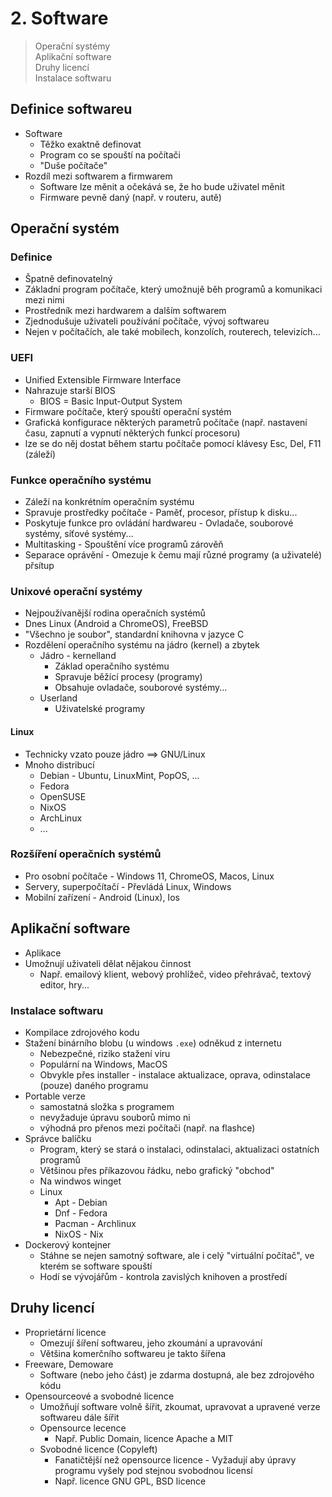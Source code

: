 # 2. Software

> Operační systémy \
> Aplikační software \
> Druhy licencí \
> Instalace softwaru

## Definice softwareu

- Software
  - Těžko exaktně definovat
  - Program co se spouští na počítači
  - "Duše počítače"
- Rozdíl mezi softwarem a firmwarem
  - Software lze měnit a očekává se, že ho bude uživatel měnit
  - Firmware pevně daný (např. v routeru, autě)

## Operační systém

### Definice

- Špatně definovatelný
- Základní program počítače, který umožnujě běh programů a komunikaci mezi nimi
- Prostředník mezi hardwarem a dalším softwarem
- Zjednodušuje uživateli používání počítače, vývoj softwareu
- Nejen v počítačích, ale také mobilech, konzolích, routerech, televizích...

### UEFI

- Unified Extensible Firmware Interface
- Nahrazuje starší BIOS
  - BIOS = Basic Input-Output System
- Firmware počítače, který spouští operační systém
- Grafická konfigurace některých parametrů počítače (např. nastavení času, zapnutí a vypnutí některých funkcí procesoru)
- lze se do něj dostat během startu počítače pomocí klávesy Esc, Del, F11 (záleží)

### Funkce operačního systému

- Záleží na konkrétním operačním systému
- Spravuje prostředky počítače - Paměť, procesor, přístup k disku...
- Poskytuje funkce pro ovládání hardwareu - Ovladače, souborové systémy, síťové systémy...
- Multitasking - Spouštění více programů zárověň
- Separace oprávění - Omezuje k čemu mají různé programy (a uživatelé) přsítup

### Unixové operační systémy

- Nejpoužívanější rodina operačních systémů
- Dnes Linux (Android a ChromeOS), FreeBSD
- "Všechno je soubor", standardní knihovna v jazyce C
- Rozdělení operačního systému na jádro (kernel) a zbytek
  - Jádro - kernelland
    - Základ operačního systému
    - Spravuje běžící procesy (programy)
    - Obsahuje ovladače, souborové systémy...
  - Userland
    - Uživatelské programy

#### Linux

- Technicky vzato pouze jádro $\implies$ GNU/Linux
- Mnoho distribucí
  - Debian - Ubuntu, LinuxMint, PopOS, ...
  - Fedora
  - OpenSUSE
  - NixOS
  - ArchLinux
  - ...

### Rozšíření operačních systémů

- Pro osobní počítače - Windows 11, ChromeOS, Macos, Linux
- Servery, superpočítačí - Převládá Linux, Windows
- Mobilní zařízení - Android (Linux), Ios

## Aplikační software

- Aplikace
- Umožnují uživateli dělat nějakou činnost
  - Např. emailový klient, webový prohlížeč, video přehrávač, textový editor, hry...

### Instalace softwaru

- Kompilace zdrojového kodu
- Stažení binárního blobu (u windows `.exe`) odněkud z internetu
  - Nebezpečné, riziko stažení viru
  - Populární na Windows, MacOS
  - Obvykle přes installer - instalace aktualizace, oprava, odinstalace (pouze) daného programu
- Portable verze
  - samostatná složka s programem
  - nevyžaduje úpravu souborů mimo ni
  - výhodná pro přenos mezi počítači (např. na flashce)
- Správce balíčku
  - Program, který se stará o instalaci, odinstalaci, aktualizaci ostatních programů
  - Většinou přes příkazovou řádku, nebo grafický "obchod"
  - Na windwos winget
  - Linux
    - Apt - Debian
    - Dnf - Fedora
    - Pacman - Archlinux
    - NixOS - Nix
- Dockerový kontejner
  - Stáhne se nejen samotný software, ale i celý "virtuální počítač", ve kterém se software spouští
  - Hodí se vývojářům - kontrola zavislých knihoven a prostředí

## Druhy licencí

- Proprietární licence
  - Omezují šíření softwareu, jeho zkoumání a upravování
  - Většina komerčního softwareu je takto šířena
- Freeware, Demoware
  - Software (nebo jeho část) je zdarma dostupná, ale bez zdrojového kódu
- Opensourceové a svobodné licence
  - Umožňují software volně šířit, zkoumat, upravovat a upravené verze softwareu dále šířit
  - Opensource lecence
    - Např. Public Domain, licence Apache a MIT
  - Svobodné licence (Copyleft)
    - Fanatičtější než opensource licence - Vyžadují aby úpravy programu vyšely pod stejnou svobodnou licensí
    - Např. licence GNU GPL, BSD licence
